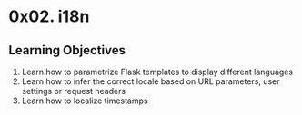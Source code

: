 # 0x02. i18n

## Learning Objectives

1. Learn how to parametrize Flask templates to display different languages
2. Learn how to infer the correct locale based on URL parameters, user settings or request headers
3. Learn how to localize timestamps
